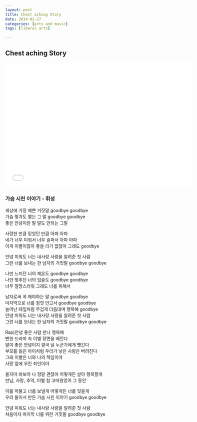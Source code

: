 ```yaml
---
layout: post
title: Chest aching Story
date: 2014-02-27
categories: [arts and music]
tags: [liberal arts]

---
```



Chest aching Story
---
<iframe width="600" height="400" src="//www.youtube.com/embed/r-IFaVVdSq8" frameborder="0" allowfullscreen></iframe>

### 가슴 시린 이야기 - 휘성

세상에 가장 예쁜 거짓말 goodbye goodbye  
가슴 찢겨도 뱉는 그 말 goodbye goodbye  
좋은 안녕이란 말 말도 안되는 그말


사랑한 만큼 믿었던 만큼 아파 아파  
네가 너무 미워서 너무 슬퍼서 아파 아파  
이게 이별이잖아 좋을 리가 없잖아 그래도 goodbye


안녕 미워도 너는 내사랑 사랑을 알려준 첫 사람  
그런 너를 보내는 한 남자의 거짓말 goodbye goodbye


나만 느끼던 너의 체온도 goodbye goodbye  
나만 맞추던 너의 입술도 goodbye goodbye  
너무 절망스러워 그래도 너를 위해서


남자로써 꼭 해야하는 말 goodbye goodbye  
마지막으로 너를 힘껏 안고서 goodbye goodbye  
늘어난 테잎처럼 무겁게 더듬대며 행복해 goodbye  
안녕 미워도 너는 내사랑 사랑을 알려준 첫 사람  
그런 너를 보내는 한 남자의 거짓말 goodbye goodbye  

Rap)안녕 좋은 사람 만나 행복해  
뻔한 드라마 속 이별 장면을 베낀다  
말이 좋은 안녕이지 결국 널 누군가에게 뺏긴다  
부모를 잃은 아이처럼 우리가 낳은 사랑은 버려진다  
그래 이별은 너와 나의 책임이야  
사랑 앞에 우린 죄인이야


울지마 바보야 나 정말 괜찮아 어떻게든 살아 행복할게  
만남, 사랑, 추억, 이별 참 고마웠었어 그 동안
   

이를 악물고 너를 보낼게 어떻게든 너를 잊을게   
우리 둘이서 만든 가슴 시린 이야기 goodbye goodbye  

안녕 미워도 너는 내사랑 사랑을 알려준 첫 사람  
처음이자 마지막 너를 위한 거짓말 goodbye goodbye  


